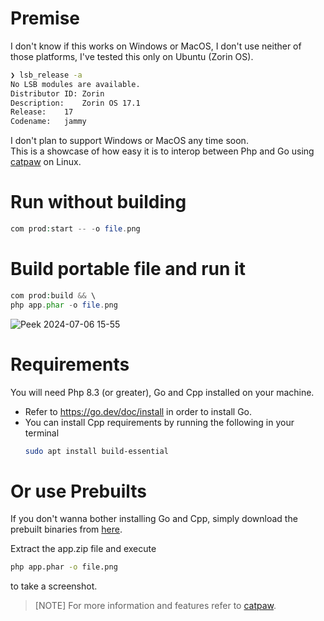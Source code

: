 # Premise

I don't know if this works on Windows or MacOS, I don't use neither of those platforms, I've tested this only on Ubuntu (Zorin OS).

```sh
❯ lsb_release -a
No LSB modules are available.
Distributor ID:	Zorin
Description:	Zorin OS 17.1
Release:	17
Codename:	jammy
```

I don't plan to support Windows or MacOS any time soon.\
This is a showcase of how easy it is to interop between Php and Go using [catpaw](https://github.com/razshare/catpaw) on Linux.

# Run without building

```php
com prod:start -- -o file.png
```

# Build portable file and run it

```php
com prod:build && \
php app.phar -o file.png
```

![Peek 2024-07-06 15-55](https://github.com/razshare/catpaw-screenshot-showcase/assets/6891346/fe8272d8-5606-4125-978b-b9494324bbe7)

# Requirements

You will need Php 8.3 (or greater), Go and Cpp installed on your machine.

- Refer to https://go.dev/doc/install in order to install Go.
- You can install Cpp requirements by running the following in your terminal
  ```sh
  sudo apt install build-essential
  ```

# Or use Prebuilts

If you don't wanna bother installing Go and Cpp, simply download the prebuilt binaries from [here](https://github.com/razshare/catpaw-screenshot-showcase/releases).

Extract the app.zip file and execute

```sh
php app.phar -o file.png
```

to take a screenshot.

> [NOTE]
> For more information and features refer to [catpaw](https://github.com/razshare/catpaw).